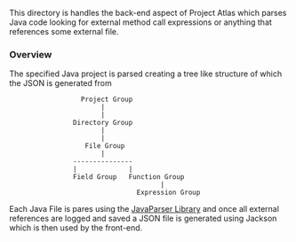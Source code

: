 This directory is handles the back-end aspect of Project Atlas which parses Java code looking for external method call expressions or anything that references some external file. 

### Overview ###
The specified Java project is parsed creating a tree like structure of which the JSON is generated from

```
                  Project Group
                       |
                       |
                Directory Group
                       |
                       |
                   File Group
                       |
                ---------------
                |             |
                Field Group   Function Group
                                      |
                                Expression Group
```

Each Java File is pares using the [JavaParser Library](http://javaparser.org/) and once all external references are logged and saved a JSON file is generated using Jackson which is then used by the front-end.